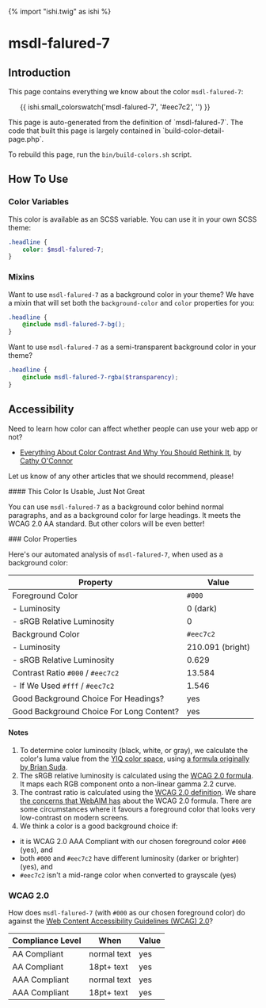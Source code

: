 {% import "ishi.twig" as ishi %}
# msdl-falured-7

## Introduction

This page contains everything we know about the color `msdl-falured-7`:

<div class="grid">
    <div class="cell">
        <div class="swatch">
            <ul>
                {{ ishi.small_colorswatch('msdl-falured-7', '#eec7c2', '') }}
            </ul>
        </div>
    </div>
</div>

<div class="callout attention" markdown="1">
This page is auto-generated from the definition of `msdl-falured-7`. The code that built this page is largely contained in `build-color-detail-page.php`.

To rebuild this page, run the `bin/build-colors.sh` script.
</div>

## How To Use

### Color Variables

This color is available as an SCSS variable. You can use it in your own SCSS theme:

```scss
.headline {
    color: $msdl-falured-7;
}
```

### Mixins

Want to use `msdl-falured-7` as a background color in your theme? We have a mixin that will set both the `background-color` and `color` properties for you:

```scss
.headline {
    @include msdl-falured-7-bg();
}
```

Want to use `msdl-falured-7` as a semi-transparent background color in your theme?

```scss
.headline {
    @include msdl-falured-7-rgba($transparency);
}
```

## Accessibility

Need to learn how color can affect whether people can use your web app or not?

* [Everything About Color Contrast And Why You Should Rethink It](https://www.smashingmagazine.com/2014/10/color-contrast-tips-and-tools-for-accessibility/), by [Cathy O'Connor](http://www.twitter.com/cagocon)

Let us know of any other articles that we should recommend, please!
<div class="callout warning" markdown="1">
#### This Color Is Usable, Just Not Great

You can use `msdl-falured-7` as a background color behind normal paragraphs, and as a background color for large headings. It meets the WCAG 2.0 AA standard. But other colors will be even better!
</div>
### Color Properties

Here's our automated analysis of `msdl-falured-7`, when used as a background color:

Property | Value
---------|------
Foreground Color | `#000`
- Luminosity | 0 (dark)
- sRGB Relative Luminosity | 0
Background Color | `#eec7c2`
- Luminosity | 210.091 (bright)
- sRGB Relative Luminosity | 0.629
Contrast Ratio `#000` / `#eec7c2` | 13.584
- If We Used `#fff` / `#eec7c2` | 1.546
Good Background Choice For Headings? | yes
Good Background Choice For Long Content? | yes

#### Notes

1. To determine color luminosity (black, white, or gray), we calculate the color's luma value from the [YIQ color space](https://en.wikipedia.org/wiki/YIQ), using [a formula originally by Brian Suda](https://24ways.org/2010/calculating-color-contrast/).
1. The sRGB relative luminosity is calculated using the [WCAG 2.0 formula](https://www.w3.org/TR/WCAG20/#relativeluminancedef). It maps each RGB component onto a non-linear gamma 2.2 curve.
1. The contrast ratio is calculated using the [WCAG 2.0 definition](https://www.w3.org/TR/2008/REC-WCAG20-20081211/#contrast-ratiodef). We share [the concerns that WebAIM has](http://webaim.org/blog/wcag-2-1-feedback/) about the WCAG 2.0 formula. There are some circumstances where it favours a foreground color that looks very low-contrast on modern screens.
1. We think a color is a good background choice if:
  - it is WCAG 2.0 AAA Compliant with our chosen foreground color `#000` (yes), and
  - both `#000` and `#eec7c2` have different luminosity (darker or brighter) (yes), and
  - `#eec7c2` isn't a mid-range color when converted to grayscale (yes)

### WCAG 2.0

How does `msdl-falured-7` (with `#000` as our chosen foreground color) do against the [Web Content Accessibility Guidelines (WCAG) 2.0](https://www.w3.org/TR/WCAG20/)?

Compliance Level | When | Value
-----------------|------|------
AA Compliant | normal text | yes
AA Compliant | 18pt+ text | yes
AAA Compliant | normal text | yes
AAA Compliant | 18pt+ text | yes